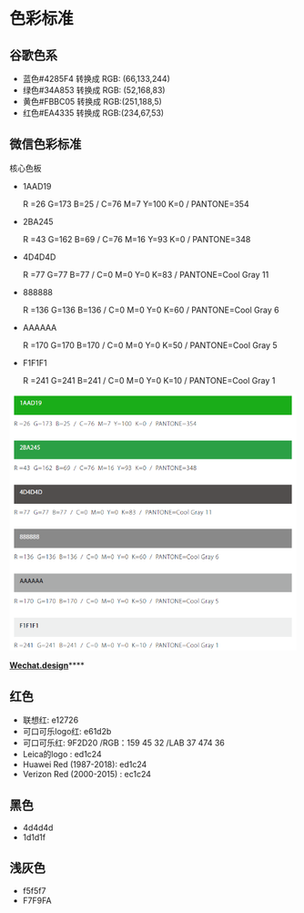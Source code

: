 # 色彩标准

## 谷歌色系

* 蓝色\#4285F4   转换成  RGB: \(66,133,244\)
* 绿色\#34A853   转换成  RGB: \(52,168,83\)
* 黄色\#FBBC05  转换成  RGB:\(251,188,5\)
* 红色\#EA4335  转换成  RGB:\(234,67,53\)

## 微信色彩标准

核心色板

* 1AAD19

  R =26 G=173 B=25 / C=76 M=7 Y=100 K=0 / PANTONE=354

* 2BA245

  R =43 G=162 B=69 / C=76 M=16 Y=93 K=0 / PANTONE=348

* 4D4D4D

  R =77 G=77 B=77 / C=0 M=0 Y=0 K=83 / PANTONE=Cool Gray 11

* 888888

  R =136 G=136 B=136 / C=0 M=0 Y=0 K=60 / PANTONE=Cool Gray 6

* AAAAAA

  R =170 G=170 B=170 / C=0 M=0 Y=0 K=50 / PANTONE=Cool Gray 5

* F1F1F1

  R =241 G=241 B=241 / C=0 M=0 Y=0 K=10 / PANTONE=Cool Gray 1

![&#x6838;&#x5FC3;&#x8272;&#x677F;](../.gitbook/assets/image.png)

[**Wechat.design**](https://wechat.design/)\*\*\*\*

## 红色

* 联想红: e12726
* 可口可乐logo红: e61d2b
* 可口可乐红: 9F2D20   /RGB：159 45 32  /LAB 37 474 36
* Leica的logo
  : ed1c24
* Huawei Red \(1987-2018\): ed1c24
* Verizon Red \(2000-2015\)
  : ec1c24

## 黑色

* 4d4d4d
* 1d1d1f

## 浅灰色

* f5f5f7
* F7F9FA



